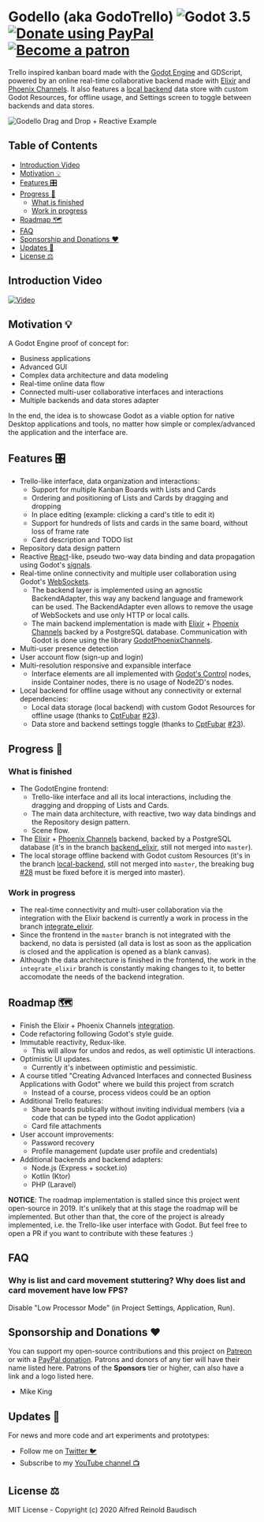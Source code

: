 # Godello (aka GodoTrello) ![Godot 3.5](https://img.shields.io/badge/godot-v3.5-%23478cbf) [![Donate using PayPal](https://raw.githubusercontent.com/laurent22/joplin/dev/Assets/WebsiteAssets/images/badges/Donate-PayPal-green.svg)](https://www.paypal.com/donate?hosted_button_id=FC5FTRRE3548C) [![Become a patron](https://raw.githubusercontent.com/laurent22/joplin/dev/Assets/WebsiteAssets/images/badges/Patreon-Badge.svg)](https://www.patreon.com/alfredbaudisch)

Trello inspired kanban board made with the [Godot Engine](http://godotengine.org/) and GDScript, powered by an online real-time collaborative backend made with [Elixir](https://elixir-lang.org/) and [Phoenix Channels](https://phoenixframework.org/). It also features a [local backend](https://github.com/alfredbaudisch/Godello/tree/local-backend) data store with custom Godot Resources, for offline usage, and Settings screen to toggle between backends and data stores.

![Godello Drag and Drop + Reactive Example](./doc/godello-drag-and-drop-example.gif)

## Table of Contents

- [Introduction Video](#introduction-video)
- [Motivation 💡](#motivation-)
- [Features 🎛️](#features-️)
- [Progress 🚧](#progress-)
  - [What is finished](#what-is-finished)
  - [Work in progress](#work-in-progress)
- [Roadmap 🗺️](#roadmap-️)
- [FAQ](#faq)
- [Sponsorship and Donations ❤️](#sponsorship-and-donations-️)
- [Updates 📡](#updates-)
- [License ⚖️](#license-%EF%B8%8F)

## Introduction Video

[![Video](./doc/video_preview.png)](https://www.youtube.com/watch?v=Ckc8zEEjyfo)

## Motivation 💡

A Godot Engine proof of concept for:

- Business applications
- Advanced GUI
- Complex data architecture and data modeling
- Real-time online data flow
- Connected multi-user collaborative interfaces and interactions
- Multiple backends and data stores adapter

In the end, the idea is to showcase Godot as a viable option for native Desktop applications and tools, no matter how simple or complex/advanced the application and the interface are.

## Features 🎛️

- Trello-like interface, data organization and interactions:
  - Support for multiple Kanban Boards with Lists and Cards
  - Ordering and positioning of Lists and Cards by dragging and dropping
  - In place editing (example: clicking a card's title to edit it)
  - Support for hundreds of lists and cards in the same board, without loss of frame rate
  - Card description and TODO list
- Repository data design pattern
- Reactive [React](https://reactjs.org/)-like, pseudo two-way data binding and data propagation using Godot's [signals](https://docs.godotengine.org/en/stable/getting_started/step_by_step/signals.html).
- Real-time online connectivity and multiple user collaboration using Godot's [WebSockets](https://docs.godotengine.org/en/stable/tutorials/networking/websocket.html).
  - The backend layer is implemented using an agnostic BackendAdapter, this way any backend language and framework can be used. The BackendAdapter even allows to remove the usage of WebSockets and use only HTTP or local calls.
  - The main backend implementation is made with [Elixir](http://elixir-lang.org/) + [Phoenix Channels](https://phoenixframework.org/) backed by a PostgreSQL database. Communication with Godot is done using the library [GodotPhoenixChannels](https://github.com/alfredbaudisch/GodotPhoenixChannels).
- Multi-user presence detection
- User account flow (sign-up and login)
- Multi-resolution responsive and expansible interface
  - Interface elements are all implemented with [Godot's Control](https://docs.godotengine.org/en/stable/classes/class_control.html) nodes, inside Container nodes, there is no usage of Node2D's nodes.
- Local backend for offline usage without any connectivity or external dependencies:
  - Local data storage (local backend) with custom Godot Resources for offline usage (thanks to [CptFubar](https://github.com/CptFubar) [#23](https://github.com/alfredbaudisch/Godello/pull/23)).
  - Data store and backend settings toggle (thanks to [CptFubar](https://github.com/CptFubar) [#23](https://github.com/alfredbaudisch/Godello/pull/23)).

## Progress 🚧

### What is finished

- The GodotEngine frontend:
  - Trello-like interface and all its local interactions, including the dragging and dropping of Lists and Cards.
  - The main data architecture, with reactive, two way data bindings and the Repository design pattern.
  - Scene flow.
- The [Elixir](https://elixir-lang.org/) + [Phoenix Channels](https://phoenixframework.org/) backend, backed by a PostgreSQL database (it's in the branch [backend_elixir](https://github.com/alfredbaudisch/Godello/tree/backend_elixir), still not merged into `master`).
- The local storage offline backend with Godot custom Resources (it's in the branch [local-backend](https://github.com/alfredbaudisch/Godello/tree/local-backend), still not merged into `master`, the breaking bug [#28](https://github.com/alfredbaudisch/Godello/issues/28) must be fixed before it is merged into master).

### Work in progress

- The real-time connectivity and multi-user collaboration via the integration with the Elixir backend is currently a work in process in the branch [integrate_elixir](https://github.com/alfredbaudisch/Godello/tree/integrate_elixir).
- Since the frontend in the `master` branch is not integrated with the backend, no data is persisted (all data is lost as soon as the application is closed and the application is opened as a blank canvas).
- Although the data architecture is finished in the frontend, the work in the `integrate_elixir` branch is constantly making changes to it, to better accomodate the needs of the backend integration.

## Roadmap 🗺️

- Finish the Elixir + Phoenix Channels [integration](https://github.com/alfredbaudisch/Godello/tree/integrate_elixir).
- Code refactoring following Godot's style guide.
- Immutable reactivity, Redux-like.
  - This will allow for undos and redos, as well optimistic UI interactions.
- Optimistic UI updates.
  - Currently it's inbetween optimistic and pessimistic.
- A course titled "Creating Advanced Interfaces and connected Business Applications with Godot" where we build this project from scratch
  - Instead of a course, process videos could be an option
- Additional Trello features:
  - Share boards publically without inviting individual members (via a code that can be typed into the Godot application)
  - Card file attachments
- User account improvements:
  - Password recovery
  - Profile management (update user profile and credentials)
- Additional backends and backend adapters:
  - Node.js (Express + socket.io)
  - Kotlin (Ktor)
  - PHP (Laravel)

**NOTICE**: The roadmap implementation is stalled since this project went open-source in 2019. It's unlikely that at this stage the roadmap will be implemented. But other than that, the core of the project is already implemented, i.e. the Trello-like user interface with Godot. But feel free to open a PR if you want to contribute with these features :)

## FAQ
### Why is list and card movement stuttering? Why does list and card movement have low FPS?
Disable "Low Processor Mode" (in Project Settings, Application, Run).

## Sponsorship and Donations ❤️

You can support my open-source contributions and this project on [Patreon](https://www.patreon.com/alfredbaudisch) or with a [PayPal donation](https://www.paypal.com/donate?hosted_button_id=FC5FTRRE3548C). Patrons and donors of any tier will have their name listed here. Patrons of the **Sponsors** tier or higher, can also have a link and a logo listed here.

- Mike King

## Updates 📡

For news and more code and art experiments and prototypes:

- Follow me on [Twitter 🐦](https://twitter.com/alfredbaudisch)
- Subscribe to my [YouTube channel 📺](https://www.youtube.com/alfredbaudischcreations)

## License ⚖️

MIT License - Copyright (c) 2020 Alfred Reinold Baudisch
